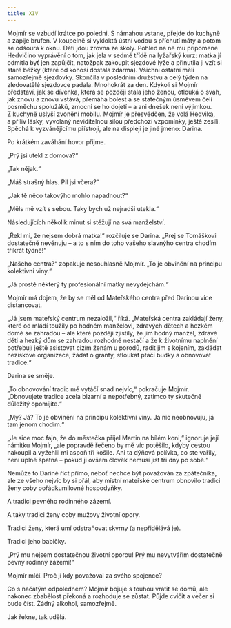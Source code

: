 ```yaml
---
title: XIV
---
```


Mojmír se vzbudí krátce po poledni. S námahou vstane, přejde do kuchyně a zapije brufen. V koupelně si vykloktá ústní vodou s příchutí máty a potom se odšourá k oknu. Děti jdou zrovna ze školy. Pohled na ně mu připomene Hedvičino vyprávění o tom, jak jela v sedmé třídě na lyžařský kurz: matka jí odmítla byť jen zapůjčit, natožpak zakoupit sjezdové lyže a přinutila ji vzít si staré běžky (které od kohosi dostala zdarma). Všichni ostatní měli samozřejmě sjezdovky. Skončila v posledním družstvu a celý týden na zledovatělé sjezdovce padala. Mnohokrát za den. Kdykoli si Mojmír představí, jak se dívenka, která se později stala jeho ženou, otlouká o svah, jak znovu a znovu vstává, přemáhá bolest a se statečným úsměvem čelí posměchu spolužáků, zmocní se ho dojetí – a ani dnešek není výjimkou. Z kuchyně uslyší zvonění mobilu. Mojmír je přesvědčen, že volá Hedvika, a příliv lásky, vyvolaný neviditelnou silou předchozí vzpomínky, ještě zesílí. Spěchá k vyzvánějícímu přístroji, ale na displeji je jiné jméno: Darina.

Po krátkém zaváhání hovor přijme.

„Prý jsi utekl z domova?“

„Tak nějak.“

„Máš strašný hlas. Pil jsi včera?“

„Jak tě něco takovýho mohlo napadnout?“

„Měls mě vzít s sebou. Taky bych už nejradši utekla.“

Následujících několik minut si stěžují na svá manželství.

„Řekl mi, že nejsem dobrá matka!“ rozčiluje se Darina. „Prej se Tomáškovi dostatečně nevěnuju – a to s ním do toho vašeho slavnýho centra chodím třikrát týdně!“

„Našeho centra?“ zopakuje nesouhlasně Mojmír. „To je obvinění na principu kolektivní viny.“

„Já prostě některý ty profesionální matky nevydejchám.“

Mojmír má dojem, že by se měl od Mateřského centra před Darinou více distancovat.

„Já jsem mateřský centrum nezaložil,“ říká. „Mateřská centra zakládají ženy, které od mládí toužily po hodném manželovi, zdravých dětech a hezkém domě se zahradou – ale které později zjistily, že jim hodný manžel, zdravé děti a hezký dům se zahradou rozhodně nestačí a že k životnímu naplnění potřebují ještě asistovat cizím ženám u porodů, radit jim s kojením, zakládat neziskové organizace, žádat o granty, stloukat ptačí budky a obnovovat tradice.“

Darina se směje.

„To obnovování tradic mě vytáčí snad nejvíc,“ pokračuje Mojmír. „Obnovujete tradice zcela bizarní a nepotřebný, zatímco ty skutečně důležitý opomíjíte.“

„My? Já? To je obvinění na principu kolektivní viny. Já nic neobnovuju, já tam jenom chodim.“

„Je sice moc fajn, že do městečka přijel Martin na bílém koni,“ ignoruje její námitku Mojmír, „ale popravdě řečeno by mě víc potěšilo, kdyby cestou nakoupil a vyžehlil mi aspoň tři košile. Ani ta dýňová polívka, co ste vařily, není úplně špatná – pokud ji ovšem člověk nemusí jíst tři dny po sobě.“

Nemůže to Darině říct přímo, neboť nechce být považován za zpátečníka, ale ze všeho nejvíc by si přál, aby místní mateřské centrum obnovilo tradici ženy coby pořádkumilovné hospodyňky.

A tradici pevného rodinného zázemí.

A taky tradici ženy coby mužovy životní opory.

Tradici ženy, která umí odstraňovat skvrny (a nepřidělává je).

Tradici jeho babičky.

„Prý mu nejsem dostatečnou životní oporou! Prý mu nevytvářim dostatečně pevný rodinný zázemí!“

Mojmír mlčí. Proč ji kdy považoval za svého spojence?

Co s načatým odpolednem? Mojmír bojuje s touhou vrátit se domů, ale nakonec zbabělost překoná a rozhoduje se zůstat. Půjde cvičit a večer si bude číst. Žádný alkohol, samozřejmě.

Jak řekne, tak udělá.
